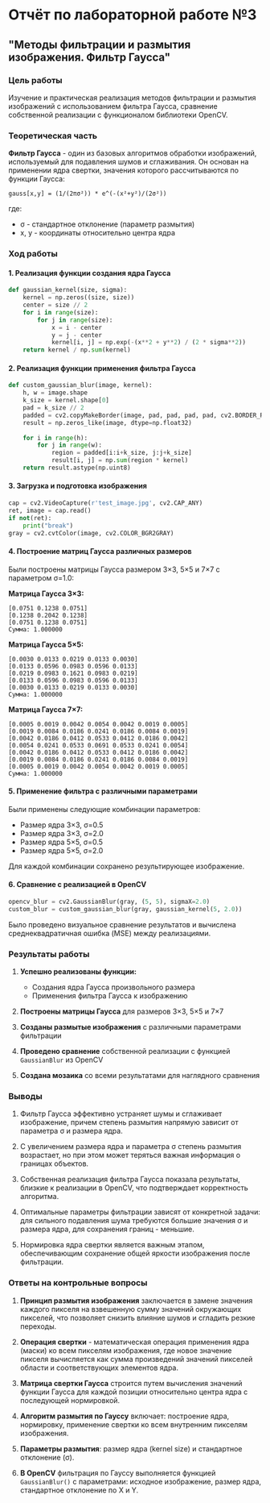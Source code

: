 # Отчёт по лабораторной работе №3
## "Методы фильтрации и размытия изображения. Фильтр Гаусса"

### Цель работы
Изучение и практическая реализация методов фильтрации и размытия изображений с использованием фильтра Гаусса, сравнение собственной реализации с функционалом библиотеки OpenCV.

### Теоретическая часть
**Фильтр Гаусса** - один из базовых алгоритмов обработки изображений, используемый для подавления шумов и сглаживания. Он основан на применении ядра свертки, значения которого рассчитываются по функции Гаусса:

```
gauss[x,y] = (1/(2πσ²)) * e^(-(x²+y²)/(2σ²))
```

где:
- σ - стандартное отклонение (параметр размытия)
- x, y - координаты относительно центра ядра

### Ход работы

#### 1. Реализация функции создания ядра Гаусса
```python
def gaussian_kernel(size, sigma):
    kernel = np.zeros((size, size))
    center = size // 2
    for i in range(size):
        for j in range(size):
            x = i - center
            y = j - center
            kernel[i, j] = np.exp(-(x**2 + y**2) / (2 * sigma**2))
    return kernel / np.sum(kernel)
```

#### 2. Реализация функции применения фильтра Гаусса
```python
def custom_gaussian_blur(image, kernel):
    h, w = image.shape
    k_size = kernel.shape[0]
    pad = k_size // 2
    padded = cv2.copyMakeBorder(image, pad, pad, pad, pad, cv2.BORDER_REFLECT)
    result = np.zeros_like(image, dtype=np.float32)
    
    for i in range(h):
        for j in range(w):
            region = padded[i:i+k_size, j:j+k_size]
            result[i, j] = np.sum(region * kernel)
    return result.astype(np.uint8)
```

#### 3. Загрузка и подготовка изображения
```python
cap = cv2.VideoCapture(r'test_image.jpg', cv2.CAP_ANY)
ret, image = cap.read()
if not(ret):
    print("break")
gray = cv2.cvtColor(image, cv2.COLOR_BGR2GRAY)
```

#### 4. Построение матриц Гаусса различных размеров
Были построены матрицы Гаусса размером 3×3, 5×5 и 7×7 с параметром σ=1.0:

**Матрица Гаусса 3×3:**
```
[0.0751 0.1238 0.0751]
[0.1238 0.2042 0.1238]
[0.0751 0.1238 0.0751]
Сумма: 1.000000
```

**Матрица Гаусса 5×5:**
```
[0.0030 0.0133 0.0219 0.0133 0.0030]
[0.0133 0.0596 0.0983 0.0596 0.0133]
[0.0219 0.0983 0.1621 0.0983 0.0219]
[0.0133 0.0596 0.0983 0.0596 0.0133]
[0.0030 0.0133 0.0219 0.0133 0.0030]
Сумма: 1.000000
```

**Матрица Гаусса 7×7:**
```
[0.0005 0.0019 0.0042 0.0054 0.0042 0.0019 0.0005]
[0.0019 0.0084 0.0186 0.0241 0.0186 0.0084 0.0019]
[0.0042 0.0186 0.0412 0.0533 0.0412 0.0186 0.0042]
[0.0054 0.0241 0.0533 0.0691 0.0533 0.0241 0.0054]
[0.0042 0.0186 0.0412 0.0533 0.0412 0.0186 0.0042]
[0.0019 0.0084 0.0186 0.0241 0.0186 0.0084 0.0019]
[0.0005 0.0019 0.0042 0.0054 0.0042 0.0019 0.0005]
Сумма: 1.000000
```

#### 5. Применение фильтра с различными параметрами
Были применены следующие комбинации параметров:
- Размер ядра 3×3, σ=0.5
- Размер ядра 3×3, σ=2.0
- Размер ядра 5×5, σ=0.5
- Размер ядра 5×5, σ=2.0

Для каждой комбинации сохранено результирующее изображение.

#### 6. Сравнение с реализацией в OpenCV
```python
opencv_blur = cv2.GaussianBlur(gray, (5, 5), sigmaX=2.0)
custom_blur = custom_gaussian_blur(gray, gaussian_kernel(5, 2.0))
```

Было проведено визуальное сравнение результатов и вычислена среднеквадратичная ошибка (MSE) между реализациями.

### Результаты работы

1. **Успешно реализованы функции:**
   - Создания ядра Гаусса произвольного размера
   - Применения фильтра Гаусса к изображению

2. **Построены матрицы Гаусса** для размеров 3×3, 5×5 и 7×7

3. **Созданы размытые изображения** с различными параметрами фильтрации

4. **Проведено сравнение** собственной реализации с функцией `GaussianBlur` из OpenCV

5. **Создана мозаика** со всеми результатами для наглядного сравнения

### Выводы

1. Фильтр Гаусса эффективно устраняет шумы и сглаживает изображение, причем степень размытия напрямую зависит от параметра σ и размера ядра.

2. С увеличением размера ядра и параметра σ степень размытия возрастает, но при этом может теряться важная информация о границах объектов.

3. Собственная реализация фильтра Гаусса показала результаты, близкие к реализации в OpenCV, что подтверждает корректность алгоритма.

4. Оптимальные параметры фильтрации зависят от конкретной задачи: для сильного подавления шума требуются большие значения σ и размера ядра, для сохранения границ - меньшие.

5. Нормировка ядра свертки является важным этапом, обеспечивающим сохранение общей яркости изображения после фильтрации.

### Ответы на контрольные вопросы

1. **Принцип размытия изображения** заключается в замене значения каждого пикселя на взвешенную сумму значений окружающих пикселей, что позволяет снизить влияние шумов и сгладить резкие переходы.

2. **Операция свертки** - математическая операция применения ядра (маски) ко всем пикселям изображения, где новое значение пикселя вычисляется как сумма произведений значений пикселей области и соответствующих элементов ядра.

3. **Матрица свертки Гаусса** строится путем вычисления значений функции Гаусса для каждой позиции относительно центра ядра с последующей нормировкой.

4. **Алгоритм размытия по Гауссу** включает: построение ядра, нормировку, применение свертки ко всем внутренним пикселям изображения.

5. **Параметры размытия**: размер ядра (kernel size) и стандартное отклонение (σ).

6. **В OpenCV** фильтрация по Гауссу выполняется функцией `GaussianBlur()` с параметрами: исходное изображение, размер ядра, стандартное отклонение по X и Y.
